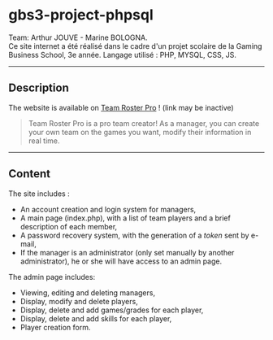 # gbs3-project-phpsql
Team: Arthur JOUVE - Marine BOLOGNA.  
Ce site internet a été réalisé dans le cadre d'un projet scolaire de la Gaming Business School, 3e année.
Langage utilisé : PHP, MYSQL, CSS, JS.

----------------

## Description
The website is available on [Team Roster Pro](https://team-roster-pro.alwaysdata.net/) ! (link may be inactive)

> Team Roster Pro is a pro team creator! As a manager, you can create your own team on the games you want,
> modify their information in real time.

----------------

## Content
The site includes :
- An account creation and login system for managers,
- A main page (index.php), with a list of team players and a brief description of each member,
- A password recovery system, with the generation of a *token* sent by e-mail,
- If the manager is an administrator (only set manually by another administrator), he or she will have access to an admin page.

The admin page includes:
- Viewing, editing and deleting managers,
- Display, modify and delete players,
- Display, delete and add games/grades for each player,
- Display, delete and add skills for each player,
- Player creation form.